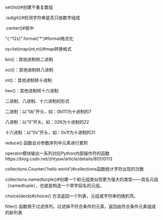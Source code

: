 set(list)#创建不重复数组

.isdigit()#检测字符串是否只由数字组成

.center()#居中

"{:^12s}".format('*')#format格式化

rq=list(map(int,m))#map转换格式

bin()：其他进制转二进制

oct()：其他进制转八进制

int()：其他进制转十进制

hex()：其他进制转十六进制

二进制、八进制、十六进制的形式

二进制：以“0b”开头，如：0b111为十进制的7

八进制：以“0”开头，如：026为十进制的22

十六进制：以“0x”开头，如：0x1f为十进制的31

reduce() 函数会对参数序列中元素进行累积

operator模块输出一系列对应Python内部操作符的函数https://blog.csdn.net/zhtysw/article/details/80510113

collections.Counter('hello world')#collections函数统计字符出现的次数

collections.namedturple()#创建一个和元组类似但更为强大的类型——具名元组（namedtuple），也就是构造一个带字段名的元组。

choice(deck)#choice() 方法返回一个列表，元组或字符串的随机项。

filter() 函数用于过滤序列，过滤掉不符合条件的元素，返回由符合条件元素组成的新列表
